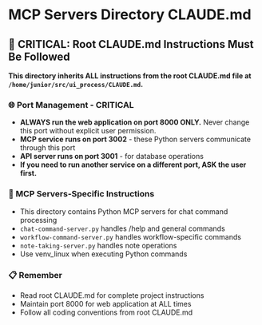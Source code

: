 # MCP Servers Directory CLAUDE.md

## 🚨 CRITICAL: Root CLAUDE.md Instructions Must Be Followed

**This directory inherits ALL instructions from the root CLAUDE.md file at `/home/junior/src/ui_process/CLAUDE.md`.**

### 🌐 Port Management - CRITICAL
- **ALWAYS run the web application on port 8000 ONLY.** Never change this port without explicit user permission.
- **MCP service runs on port 3002** - these Python servers communicate through this port
- **API server runs on port 3001** - for database operations
- **If you need to run another service on a different port, ASK the user first.**

### 🔄 MCP Servers-Specific Instructions
- This directory contains Python MCP servers for chat command processing
- `chat-command-server.py` handles /help and general commands
- `workflow-command-server.py` handles workflow-specific commands
- `note-taking-server.py` handles note operations
- Use venv_linux when executing Python commands

### 📋 Remember
- Read root CLAUDE.md for complete project instructions
- Maintain port 8000 for web application at ALL times
- Follow all coding conventions from root CLAUDE.md